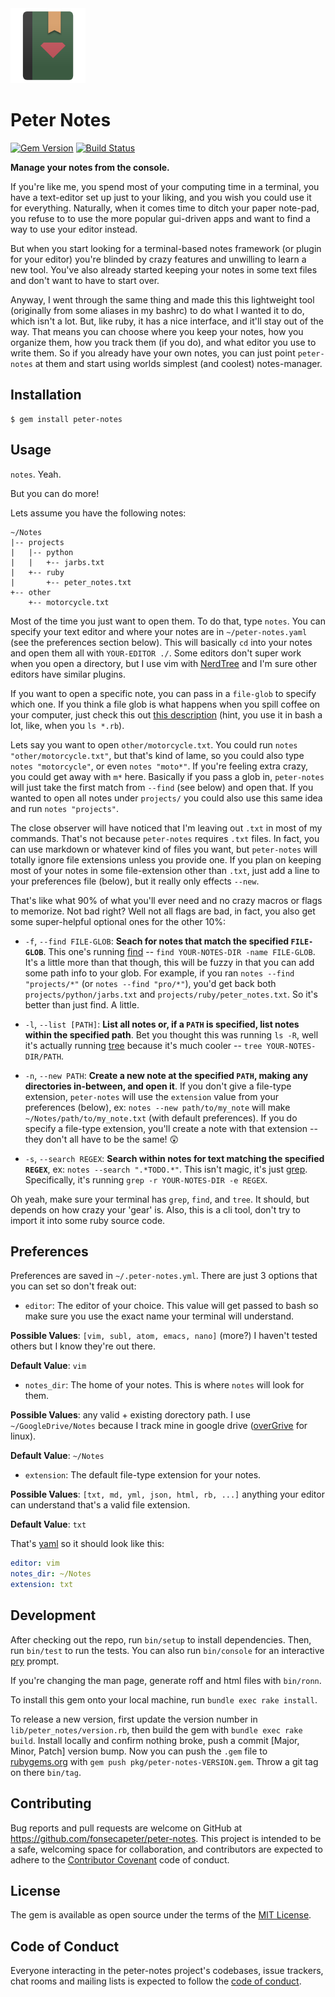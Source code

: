 <img src="media/peter-notes_384.png" width="120" alt="peter-notes icon"/>

Peter Notes
======================
[![Gem Version](https://badge.fury.io/rb/peter-notes.svg)](https://badge.fury.io/rb/peter-notes)
[![Build Status](https://travis-ci.org/fonsecapeter/peter-notes.svg?branch=master)](https://travis-ci.org/fonsecapeter/peter-notes)

**Manage your notes from the console.**

If you're like me, you spend most of your computing time in a terminal, you have a text-editor set up just to your liking, and you wish you could use it for everything. Naturally, when it comes time to ditch your paper note-pad, you refuse to to use the more popular gui-driven apps and want to find a way to use your editor instead.

But when you start looking for a terminal-based notes framework (or plugin for your editor) you're blinded by crazy features and unwilling to learn a new tool. You've also already started keeping your notes in some text files and don't want to have to start over.

Anyway, I went through the same thing and made this this lightweight tool (originally from some aliases in my bashrc) to do what I wanted it to do, which isn't a lot. But, like ruby, it has a nice interface, and it'll stay out of the way. That means you can choose where you keep your notes, how you organize them, how you track them (if you do), and what editor you use to write them. So if you already have your own notes, you can just point `peter-notes` at them and start using worlds simplest (and coolest) notes-manager.

## Installation

    $ gem install peter-notes

## Usage

`notes`. Yeah.

But you can do more!

Lets assume you have the following notes:

    ~/Notes
    |-- projects
    |   |-- python
    |   |   +-- jarbs.txt
    |   +-- ruby
    |       +-- peter_notes.txt
    +-- other
        +-- motorcycle.txt

Most of the time you just want to open them. To do that, type `notes`. You can specify your text editor and where your notes are in `~/peter-notes.yaml` (see the preferences section below). This will basically `cd` into your notes and open them all with `YOUR-EDITOR ./`. Some editors don't super work when you open a directory, but I use vim with [NerdTree](https://github.com/scrooloose/nerdtree) and I'm sure other editors have similar plugins.

If you want to open a specific note, you can pass in a `file-glob` to specify which one. If you think a file glob is what happens when you spill coffee on your computer, just check this out [this description](http://tldp.org/LDP/abs/html/globbingref.html) (hint, you use it in bash a lot, like, when you `ls *.rb`).

Lets say you want to open `other/motorcycle.txt`. You could run `notes "other/motorcycle.txt"`, but that's kind of lame, so you could also type `notes "motorcycle"`, or even `notes "moto*"`. If you're feeling extra crazy, you could get away with `m*` here. Basically if you pass a glob in, `peter-notes` will just take the first match from `--find` (see below) and open that. If you wanted to open all notes under `projects/` you could also use this same idea and run `notes "projects"`.

The close observer will have noticed that I'm leaving out `.txt` in most of my commands. That's not  because `peter-notes` requires `.txt` files. In fact, you can use markdown or whatever kind of files you want, but `peter-notes` will totally ignore file extensions unless you provide one. If you plan on keeping most of your notes in some file-extension other than `.txt`, just add a line to your preferences file (below), but it really only effects `--new`.

That's like what 90% of what you'll ever need and no crazy macros or flags to memorize. Not bad right? Well not all flags are bad, in fact, you also get some super-helpful optional ones for the other 10%:

  - `-f`, `--find FILE-GLOB`:
  **Seach for notes that match the specified `FILE-GLOB`**. This one's running [find](http://linuxcommand.org/man_pages/find1.html) -- `find YOUR-NOTES-DIR -name FILE-GLOB`. It's a little more than that though, this will be fuzzy in that you can add some path info to your glob. For example, if you ran `notes --find "projects/*"` (or `notes --find "pro/*"`), you'd get back both `projects/python/jarbs.txt` and `projects/ruby/peter_notes.txt`. So it's better than just find. A little.

  - `-l`, `--list [PATH]`:
  **List all notes or, if a `PATH` is specified, list notes within the specified path**. Bet you thought this was running `ls -R`, well it's actually running [tree](http://linuxcommand.org/man_pages/tree1.html) because it's much cooler -- `tree YOUR-NOTES-DIR/PATH`.

  - `-n`, `--new PATH`:
  **Create a new note at the specified `PATH`, making any directories in-between, and open it**. If you don't give a file-type extension, `peter-notes` will use the `extension` value from your preferences (below), ex: `notes --new path/to/my_note` will make `~/Notes/path/to/my_note.txt` (with default preferences). If you do specify a file-type extension, you'll create a note with that extension -- they don't all have to be the same! :astonished:

  - `-s`, `--search REGEX`:
  **Search within notes for text matching the specified `REGEX`**, ex: `notes --search ".*TODO.*"`. This isn't magic, it's just [grep](http://linuxcommand.org/man_pages/grep1.html). Specifically, it's running `grep -r YOUR-NOTES-DIR -e REGEX`.

Oh yeah, make sure your terminal has `grep`, `find`, and `tree`. It should, but depends on how crazy your 'gear' is. Also, this is a cli tool, don't try to import it into some ruby source code.

## Preferences

Preferences are saved in `~/.peter-notes.yml`. There are just 3 options that you can set so don't freak out:

  - `editor`:
  The editor of your choice. This value will get passed to bash so make sure you use the exact name your terminal will understand.

  **Possible Values**: `[vim, subl, atom, emacs, nano]`
  (more?) I haven't tested others but I know they're out there.

  **Default Value**: `vim`

  - `notes_dir`:
  The home of your notes. This is where `notes` will look for them.

  **Possible Values**: any valid + existing dorectory path. I use `~/GoogleDrive/Notes` because I track mine in google drive ([overGrive](https://www.thefanclub.co.za/overgrive) for linux).

  **Default Value**: `~/Notes`

  - `extension`:
  The default file-type extension for your notes.

  **Possible Values**: `[txt, md, yml, json, html, rb, ...]` anything your editor can understand that's a valid file extension.

  **Default Value**: `txt`

That's [yaml](http://www.yaml.org/start.html) so it should look like this:

```yaml
editor: vim
notes_dir: ~/Notes
extension: txt
```

## Development

After checking out the repo, run `bin/setup` to install dependencies. Then, run `bin/test` to run the tests. You can also run `bin/console` for an interactive [pry](http://pryrepl.org/) prompt.

If you're changing the man page, generate roff and html files with `bin/ronn`.

To install this gem onto your local machine, run `bundle exec rake install`.

To release a new version, first update the version number in `lib/peter_notes/version.rb`, then build the gem with `bundle exec rake build`. Install locally and confirm nothing broke, push a commit [Major, Minor, Patch] version bump. Now you can push the `.gem` file to [rubygems.org](https://rubygems.org) with `gem push pkg/peter-notes-VERSION.gem`. Throw a git tag on there `bin/tag`.

## Contributing

Bug reports and pull requests are welcome on GitHub at https://github.com/fonsecapeter/peter-notes. This project is intended to be a safe, welcoming space for collaboration, and contributors are expected to adhere to the [Contributor Covenant](http://contributor-covenant.org) code of conduct.

## License

The gem is available as open source under the terms of the [MIT License](http://opensource.org/licenses/MIT).

## Code of Conduct

Everyone interacting in the peter-notes project's codebases, issue trackers, chat rooms and mailing lists is expected to follow the [code of conduct](https://github.com/fonsecapeter/peter-notes/blob/master/CODE_OF_CONDUCT.md).
